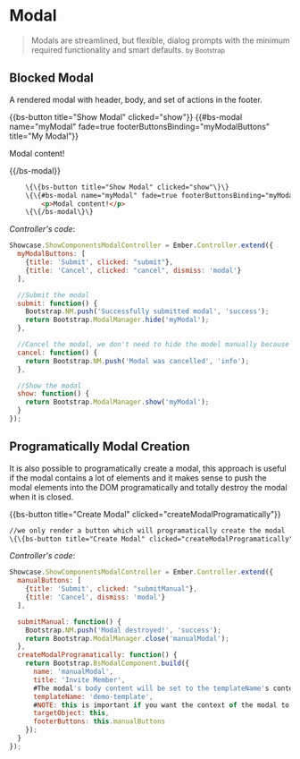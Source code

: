 # Modal

> Modals are streamlined, but flexible, dialog prompts with the minimum required functionality and smart defaults.
<small>by Bootstrap</small>

## Blocked Modal

A rendered modal with header, body, and set of actions in the footer.

<div class="bs-example">
    {{bs-button title="Show Modal" clicked="show"}}
    {{#bs-modal name="myModal" fade=true footerButtonsBinding="myModalButtons" title="My Modal"}}
        <p>Modal content!</p>
    {{/bs-modal}}
</div>

``` html
    \{\{bs-button title="Show Modal" clicked="show"\}\}
    \{\{#bs-modal name="myModal" fade=true footerButtonsBinding="myModalButtons" title="My Modal"\}\}
        <p>Modal content!</p>
    \{\{/bs-modal\}\}
```

_Controller's code_:

``` javascript
Showcase.ShowComponentsModalController = Ember.Controller.extend({
  myModalButtons: [
    {title: 'Submit', clicked: "submit"},
    {title: 'Cancel', clicked: "cancel", dismiss: 'modal'}
  ],

  //Submit the modal
  submit: function() {
    Bootstrap.NM.push('Successfully submitted modal', 'success');
    return Bootstrap.ModalManager.hide('myModal');
  },

  //Cancel the modal, we don't need to hide the model manually because we set {..., dismiss: 'modal'} on the button meta data
  cancel: function() {
    return Bootstrap.NM.push('Modal was cancelled', 'info');
  },

  //Show the modal
  show: function() {
    return Bootstrap.ModalManager.show('myModal');
  }
});
```


## Programatically Modal Creation

It is also possible to programatically create a modal, this approach is useful if the modal contains a lot of elements and it makes sense to push the modal elements into the DOM programatically and totally destroy the modal when it is closed.


<div class="bs-example">
    {{bs-button title="Create Modal" clicked="createModalProgramatically"}}
</div>

``` html
//we only render a button which will programatically create the modal
\{\{bs-button title="Create Modal" clicked="createModalProgramatically"\}\}
```

_Controller's code_:

``` javascript
Showcase.ShowComponentsModalController = Ember.Controller.extend({
  manualButtons: [
    {title: 'Submit', clicked: "submitManual"},
    {title: 'Cancel', dismiss: 'modal'}
  ],

  submitManual: function() {
    Bootstrap.NM.push('Modal destroyed!', 'success');
    return Bootstrap.ModalManager.close('manualModal');
  },
  createModalProgramatically: function() {
    return Bootstrap.BsModalComponent.build({
      name: 'manualModal',
      title: 'Invite Member',
      #The modal's body content will be set to the templateName's content
      templateName: 'demo-template',
      #NOTE: this is important if you want the context of the modal to be the current component, it's possible to set other controllers too.
      targetObject: this,
      footerButtons: this.manualButtons
    });
  }
});
```